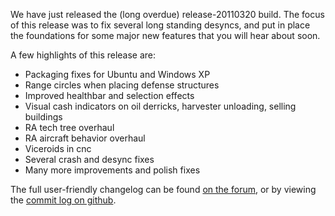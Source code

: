 We have just released the (long overdue) release-20110320 build.
The focus of this release was to fix several long standing desyncs, and put in place the foundations for some major new features that you will hear about soon.

A few highlights of this release are:

* Packaging fixes for Ubuntu and Windows XP
* Range circles when placing defense structures
* Improved healthbar and selection effects
* Visual cash indicators on oil derricks, harvester unloading, selling buildings
* RA tech tree overhaul
* RA aircraft behavior overhaul
* Viceroids in cnc
* Several crash and desync fixes
* Many more improvements and polish fixes

The full user-friendly changelog can be found [on the forum](http://www.sleipnirstuff.com/forum/viewtopic.php?t=14844), or by viewing the [commit log on github](https://github.com/OpenRA/OpenRA/commits/release-20110320).